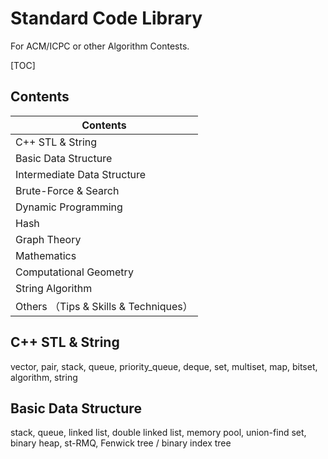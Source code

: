 # Standard Code Library

For ACM/ICPC or other Algorithm Contests.



[TOC]



## Contents

| Contents                            |
| ----------------------------------- |
| C++ STL & String                    |
| Basic Data Structure                |
| Intermediate Data Structure         |
| Brute-Force & Search                |
| Dynamic Programming                 |
| Hash                                |
| Graph Theory                        |
| Mathematics                         |
| Computational Geometry              |
| String Algorithm                    |
| Others （Tips & Skills & Techniques） |



## C++ STL & String

vector, pair, stack, queue, priority_queue, deque, set, multiset, map, bitset, algorithm, string



## Basic Data Structure

stack, queue, linked list, double linked list, memory pool, union-find set, binary heap, st-RMQ, Fenwick tree / binary index tree 



